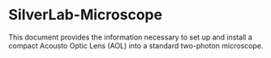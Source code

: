 # SilverLab-Microscope
This document provides the information necessary to set up and install a compact Acousto Optic Lens (AOL) into a standard two-photon microscope.
